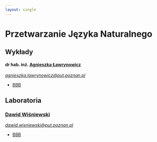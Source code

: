 ```yaml
---
layout: single
---
```

# Przetwarzanie Języka Naturalnego

## Wykłady
#### dr hab. inż. [Agnieszka Ławrynowicz](http://www.cs.put.poznan.pl/alawrynowicz/pjn/)
*agnieszka.lawrynowicz@put.poznan.pl*
- [BBB](https://ekursy.put.poznan.pl/mod/bigbluebuttonbn/view.php?id=242080)

## Laboratoria
### [Dawid Wiśniewski]()
*dawid.wisniewski@put.poznan.pl*
- [BBB](https://ekursy.put.poznan.pl/mod/bigbluebuttonbn/view.php?id=242080)

